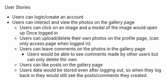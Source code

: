 User Stories
- Users can login/create an account
- Users can interact and view the photos on the gallery page
  - Users can click on an image and a modal of the image would open up
Once logged in
  - Users can upload/delete their own photos on the profile page, (can only access page when logged in)
  - Users can leave comments on the photos in the gallery page
    - Users would be able to see comments made by other users but can only delete thir own
  - Users can like posts on the gallery page
  - Users data would be stored even after logging out, so when they log back in they would still see the posts/comments they created. 
